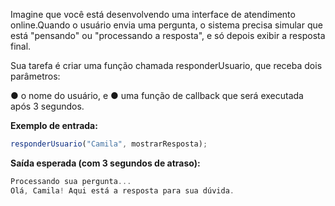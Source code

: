 Imagine que você está desenvolvendo uma interface de atendimento online.Quando o usuário envia uma pergunta, o sistema precisa simular que está "pensando" ou "processando a resposta", e só depois exibir a resposta final.

Sua tarefa é criar uma função chamada responderUsuario, que receba dois parâmetros:

● o nome do usuário, e
● uma função de callback que será executada após 3 segundos.

**Exemplo de entrada:**

```js
responderUsuario("Camila", mostrarResposta);
```

**Saída esperada (com 3 segundos de atraso):**

```js
Processando sua pergunta...
Olá, Camila! Aqui está a resposta para sua dúvida.
```
